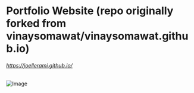 # Portfolio Website (repo originally forked from vinaysomawat/vinaysomawat.github.io)
###### https://joellerami.github.io/

![Image](https://github.com/joellerami/joellerami.github.io/blob/master/web-dev/images/portfolio.jpg)

